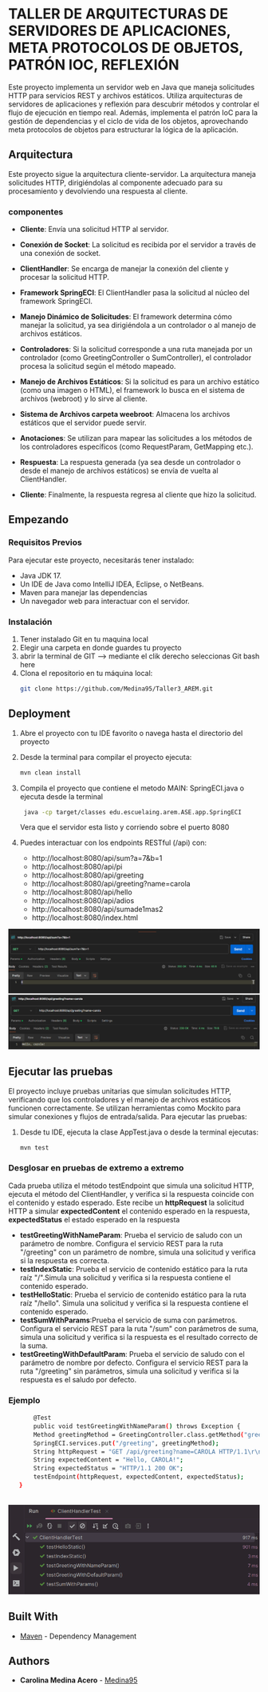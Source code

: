 # TALLER DE ARQUITECTURAS DE SERVIDORES DE APLICACIONES, META PROTOCOLOS DE OBJETOS, PATRÓN IOC, REFLEXIÓN


Este proyecto implementa un servidor web en Java que maneja solicitudes HTTP para servicios REST y archivos estáticos. Utiliza arquitecturas de servidores de aplicaciones y reflexión para descubrir métodos y controlar el flujo de ejecución en tiempo real. Además, implementa el patrón IoC para la gestión de dependencias y el ciclo de vida de los objetos, aprovechando meta protocolos de objetos para estructurar la lógica de la aplicación.

## Arquitectura
Este proyecto sigue la arquitectura cliente-servidor. La arquitectura maneja solicitudes HTTP, dirigiéndolas al componente adecuado para su procesamiento y devolviendo una respuesta al cliente.

### componentes


- **Cliente**: Envía una solicitud HTTP al servidor.

- **Conexión de Socket**: La solicitud es recibida por el servidor a través de una conexión de socket.

- **ClientHandler**: Se encarga de manejar la conexión del cliente y procesar la solicitud HTTP.

- **Framework SpringECI**: El ClientHandler pasa la solicitud al núcleo del framework SpringECI. 

- **Manejo Dinámico de Solicitudes**: El framework determina cómo manejar la solicitud, ya sea dirigiéndola a un controlador o al manejo de archivos estáticos.

- **Controladores**: Si la solicitud corresponde a una ruta manejada por un controlador (como GreetingController o SumController), el controlador procesa la solicitud según el método mapeado.

- **Manejo de Archivos Estáticos**: Si la solicitud es para un archivo estático (como una imagen o HTML), el framework lo busca en el sistema de archivos (webroot) y lo sirve al cliente.

- **Sistema de Archivos carpeta weebroot**: Almacena los archivos estáticos que el servidor puede servir.

- **Anotaciones**: Se utilizan para mapear las solicitudes a los métodos de los controladores específicos (como RequestParam, GetMapping etc.).

- **Respuesta**: La respuesta generada (ya sea desde un controlador o desde el manejo de archivos estáticos) se envía de vuelta al ClientHandler.

- **Cliente**: Finalmente, la respuesta regresa al cliente que hizo la solicitud.

## Empezando

### Requisitos Previos
Para ejecutar este proyecto, necesitarás tener instalado:

- Java JDK 17.
- Un IDE de Java como IntelliJ IDEA, Eclipse, o NetBeans.
- Maven para manejar las dependencias
- Un navegador web para interactuar con el servidor.

### Instalación

1. Tener instalado Git en tu maquina local
2. Elegir una carpeta en donde guardes tu proyecto
3. abrir la terminal de GIT --> mediante el clik derecho seleccionas Git bash here
4. Clona el repositorio en tu máquina local:
   ```bash
   git clone https://github.com/Medina95/Taller3_AREM.git
   ```
## Deployment
1. Abre el proyecto con tu IDE favorito o navega hasta el directorio del proyecto
2. Desde la terminal  para compilar el proyecto ejecuta:

   ```bash
   mvn clean install
   ```
3. Compila el proyecto  que contiene el metodo MAIN: SpringECI.java o ejecuta desde la terminal

   ```bash
    java -cp target/classes edu.escuelaing.arem.ASE.app.SpringECI

   ```
   Vera que el servidor esta listo y corriendo sobre el puerto 8080

4. Puedes interactuar con los endpoints RESTful (/api) con:
    - http://localhost:8080/api/sum?a=7&b=1
    - http://localhost:8080/api/pi
    - http://localhost:8080/api/greeting
    - http://localhost:8080/api/greeting?name=carola
    - http://localhost:8080/api/hello
    - http://localhost:8080/api/adios
    - http://localhost:8080/api/sumade1mas2
    - http://localhost:8080/index.html

![suma](ReadmeImages/Suma.png)
![saludo](ReadmeImages/Saludo.png)

## Ejecutar las pruebas

El proyecto incluye pruebas unitarias que simulan solicitudes HTTP, verificando que los controladores y el manejo de archivos estáticos funcionen correctamente. Se utilizan herramientas como Mockito para simular conexiones y flujos de entrada/salida.
Para ejecutar las pruebas:
1. Desde tu IDE, ejecuta la clase AppTest.java o desde la terminal ejecutas:
   ```bash
   mvn test
   ```
### Desglosar en pruebas de extremo a extremo
Cada prueba utiliza el método testEndpoint que simula una solicitud HTTP, ejecuta el método del ClientHandler, y verifica si la respuesta coincide con el contenido y estado esperado. Este recibe un **httpRequest** la solicitud HTTP a simular
**expectedContent** el contenido esperado en la respuesta, **expectedStatus**  el estado esperado en la respuesta

- **testGreetingWithNameParam**: Prueba el servicio de saludo con un parámetro de nombre. Configura el servicio REST para la ruta "/greeting" con un parámetro de nombre, simula una solicitud y verifica si la respuesta es correcta.
- **testIndexStatic**: Prueba el servicio de contenido estático para la ruta raíz "/".Simula una solicitud y verifica si la respuesta contiene el contenido esperado.
- **testHelloStatic**: Prueba el servicio de contenido estático para la ruta raíz "/hello". Simula una solicitud y verifica si la respuesta contiene el contenido esperado.
- **testSumWithParams**:Prueba el servicio de suma con parámetros. Configura el servicio REST para la ruta "/sum" con parámetros de suma, simula una solicitud y verifica si la respuesta es el resultado correcto de la suma.
- **testGreetingWithDefaultParam**: Prueba el servicio de saludo con el parámetro de nombre por defecto. Configura el servicio REST para la ruta "/greeting" sin parámetros, simula una solicitud y verifica si la respuesta es el saludo por defecto.

### Ejemplo
 ```bash
        @Test
        public void testGreetingWithNameParam() throws Exception {
        Method greetingMethod = GreetingController.class.getMethod("greeting", String.class);
        SpringECI.services.put("/greeting", greetingMethod);
        String httpRequest = "GET /api/greeting?name=CAROLA HTTP/1.1\r\n";
        String expectedContent = "Hello, CAROLA!";
        String expectedStatus = "HTTP/1.1 200 OK";
        testEndpoint(httpRequest, expectedContent, expectedStatus);
    }
      
   ```
![pruebas](ReadmeImages/Pruebas.png)

## Built With
* [Maven](https://maven.apache.org/) - Dependency Management



## Authors

* **Carolina Medina Acero** -  [Medina95](https://github.com/Medina95)
